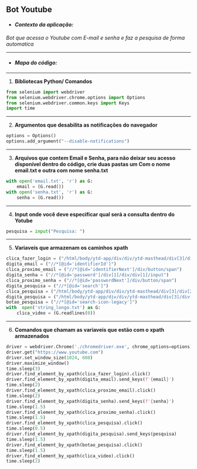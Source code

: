 ## Bot Youtube

* #### *Contexto da aplicação:*

*Bot que acessa o Youtube com E-mail e senha e faz a pesquisa de forma automatica*
****
* #### *Mapa do código:*
****
1. **Bibliotecas Python/ Comandos**
```Python
from selenium import webdriver
from selenium.webdriver.chrome.options import Options
from selenium.webdriver.common.keys import Keys
import time
```
****
2. **Argumentos que desabilita as notificações do navegador**
```Python
options = Options()
options.add_argument("--disable-notifications")
```
****
3. **Arquivos que contem Email e Senha, para não deixar seu acesso disponível dentro do código, crie duas pastas um Com o nome email.txt e outra com nome senha.txt**
```Python
with open('email.txt', 'r') as G:
    email = (G.read())
with open('senha.txt', 'r') as G:
    senha = (G.read())  
```
****
4. **Input onde você deve especificar qual será a consulta dentro do Yotube**
```Python          
pesquisa = input("Pesquisa: ")
```
****
5. **Variaveis que armazenam os caminhos xpath**
```Python
clica_fazer_login = ("/html/body/ytd-app/div/div/ytd-masthead/div[3]/div[3]/div[2]/ytd-button-renderer/a/tp-yt-paper-button")
digita_email = ("//*[@id='identifierId']")
clica_proximo_email = ("//*[@id='identifierNext']/div/button/span")
digita_senha = ("//*[@id='password']/div[1]/div/div[1]/input")
clica_proximo_senha = ("//*[@id='passwordNext']/div/button/span")
digita_pesquisa = ("//*[@id='search']")
clica_pesquisa = ("/html/body/ytd-app/div/div/ytd-masthead/div[3]/div[2]/ytd-searchbox/form/div[1]")
digita_pesquisa = ("/html/body/ytd-app/div/div/ytd-masthead/div[3]/div[2]/ytd-searchbox/form/div[1]/div[1]/div/div[2]/input")
botao_pesquisa = ("//*[@id='search-icon-legacy']")
with  open('string_longo.txt') as G:
    clica_video = (G.readlines(0))
```
****
6. **Comandos que chamam as variaveis que estão com o xpath armazenados**
```Python
driver = webdriver.Chrome('./chromedriver.exe', chrome_options=options)
driver.get("https://www.youtube.com")
driver.set_window_size(1024, 600)
driver.maximize_window()
time.sleep(3)
driver.find_element_by_xpath(clica_fazer_login).click()
driver.find_element_by_xpath(digita_email).send_keys(f'{email}')
time.sleep(2)
driver.find_element_by_xpath(clica_proximo_email).click()
time.sleep(2)
driver.find_element_by_xpath(digita_senha).send_keys(f'{senha}')
time.sleep(1.5)
driver.find_element_by_xpath(clica_proximo_senha).click()
time.sleep(1.5) 
driver.find_element_by_xpath(clica_pesquisa).click()
time.sleep(0.5)
driver.find_element_by_xpath(digita_pesquisa).send_keys(pesquisa)
time.sleep(1.5)
driver.find_element_by_xpath(botao_pesquisa).click()
time.sleep(1.5)
driver.find_element_by_xpath(clica_video).click()
time.sleep(2)
```